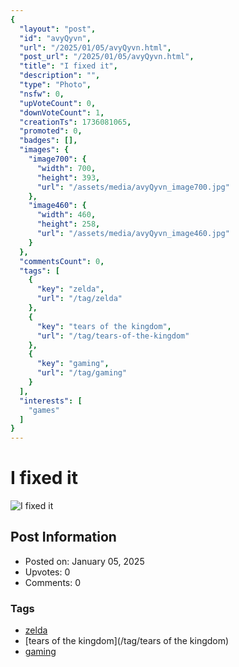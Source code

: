 ```yaml
---
{
  "layout": "post",
  "id": "avyQyvn",
  "url": "/2025/01/05/avyQyvn.html",
  "post_url": "/2025/01/05/avyQyvn.html",
  "title": "Ι fixed it",
  "description": "",
  "type": "Photo",
  "nsfw": 0,
  "upVoteCount": 0,
  "downVoteCount": 1,
  "creationTs": 1736081065,
  "promoted": 0,
  "badges": [],
  "images": {
    "image700": {
      "width": 700,
      "height": 393,
      "url": "/assets/media/avyQyvn_image700.jpg"
    },
    "image460": {
      "width": 460,
      "height": 258,
      "url": "/assets/media/avyQyvn_image460.jpg"
    }
  },
  "commentsCount": 0,
  "tags": [
    {
      "key": "zelda",
      "url": "/tag/zelda"
    },
    {
      "key": "tears of the kingdom",
      "url": "/tag/tears-of-the-kingdom"
    },
    {
      "key": "gaming",
      "url": "/tag/gaming"
    }
  ],
  "interests": [
    "games"
  ]
}
---
```


# Ι fixed it

![Ι fixed it](/assets/media/avyQyvn_image700.jpg)

## Post Information

- Posted on: January 05, 2025
- Upvotes: 0
- Comments: 0

### Tags

- [zelda](/tag/zelda)
- [tears of the kingdom](/tag/tears of the kingdom)
- [gaming](/tag/gaming)
